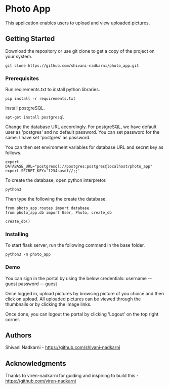 # Photo App

This application enables users to upload and view uploaded pictures.

## Getting Started

Download the repository or use git clone to get a copy of the project on your system.
```
git clone https://github.com/shivani-nadkarni/photo_app.git
```
### Prerequisites

Run reqirements.txt to install python libraries.
```
pip install -r requirements.txt
```
Install postgreSQL.
```
apt-get install postgresql
```
Change the database URL accordingly. For postgreSQL, we have default user as 'postgres' and no default password. You can set password for the same. I have set 'postgres' as password 

You can then set environment variables for database URL and secret key as follows.
```
export DATABASE_URL="postgresql://postgres:postgres@localhost/photo_app"
export SECRET_KEY='1234sasdf//;;'
``` 
To create the database, open python interpretor.
```
python3
```
Then type the following the create the database.
```
from photo_app.routes import database
from photo_app.db import User, Photo, create_db

create_db()
```

### Installing

To start flask server, run the following command in the base folder.
```
python3 -m photo_app
```

### Demo

You can sign in the portal by using the below credentials:
username -- guest
password -- guest

Once logged in, upload pictures by browsing picture of you choice and then click on upload.
All uploaded pictures can be viewed through the thumbnails or by clicking the image links.

Once done, you can logout the portal by clicking 'Logout' on the top right corner. 

## Authors

Shivani Nadkarni - https://github.com/shivani-nadkarni


## Acknowledgments

Thanks to viren-nadkarni for guiding and inspiring to build this - https://github.com/viren-nadkarni

